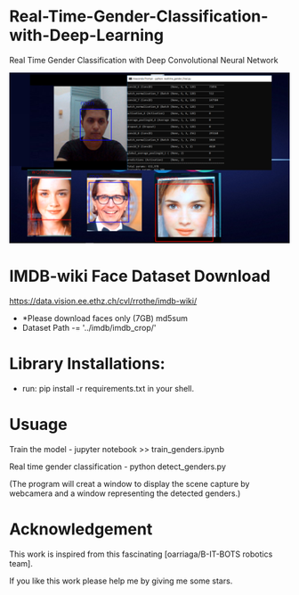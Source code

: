 # Real-Time-Gender-Classification-with-Deep-Learning
Real Time Gender Classification with Deep Convolutional Neural Network

![Screenshot](gender.png)


# IMDB-wiki Face Dataset Download

https://data.vision.ee.ethz.ch/cvl/rrothe/imdb-wiki/

- *Please download faces only (7GB) md5sum
-  Dataset Path -= '../imdb/imdb_crop/'

# Library Installations:
 
- run: pip install -r requirements.txt in your shell.

# Usuage

Train the model - jupyter notebook >> train_genders.ipynb

Real time gender classification - python detect_genders.py

(The program will creat a window to display the scene capture by webcamera and a window representing the detected genders.)


# Acknowledgement
This work is inspired from this fascinating [oarriaga/B-IT-BOTS robotics team].


If you like this work please help me by giving me some stars.
